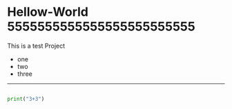 # Hellow-World 5555555555555555555555555

This is a test Project
- one
- two
- three

<hr>

```python

print("3+3")
```
